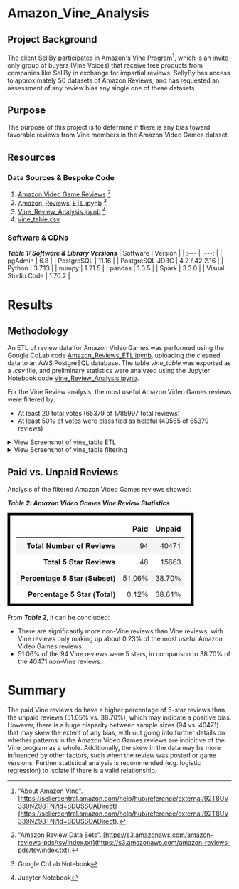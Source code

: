 # Amazon_Vine_Analysis
<!-- Analysis of review bias by Amazon Vine users using PySpark, Jupyter Notebook / Google Colab -->
## Project Background
The client SellBy participates in Amazon's Vine Program[^1], which is an invite-only group of buyers (Vine Voices) that receive free products from companies like SellBy in exchange for impartial reviews.  SellyBy has access to approximately 50 datasets of Amazon Reviews, and has requested an assessment of any review bias any single one of these datasets.  

[^1]: "About Amazon Vine". [https://sellercentral.amazon.com/help/hub/reference/external/92T8UV339NZ98TN?ld=SDUSSOADirect](https://sellercentral.amazon.com/help/hub/reference/external/92T8UV339NZ98TN?ld=SDUSSOADirect).

## Purpose
The purpose of this project is to determine if there is any bias toward favorable reviews from Vine members in the Amazon Video Games dataset.

## Resources
### Data Sources & Bespoke Code
1. [Amazon Video Game Reviews](https://s3.amazonaws.com/amazon-reviews-pds/tsv/amazon_reviews_us_Video_Games_v1_00.tsv.gz) [^2]
2. [Amazon_Reviews_ETL.ipynb](Amazon_Reviews_ETL.ipynb) [^3]
3. [Vine_Review_Analysis.ipynb](Vine_Review_Analysis.ipynb) [^4]
4. [vine_table.csv](Data/vine_table.csv)

[^2]: "Amazon Review Data Sets". [https://s3.amazonaws.com/amazon-reviews-pds/tsv/index.txt](https://s3.amazonaws.com/amazon-reviews-pds/tsv/index.txt).  
[^3]: Google CoLab Notebook
[^4]: Jupyter Notebook

### Software & CDNs
***Table 1: Software & Library Versions***
| Software | Version |
| :--- | :---: |
| pgAdmin | 6.8 |
| PostgreSQL | 11.16 |
| PostgreSQL JDBC | 4.2 / 42.2.16 |
| Python | 3.7.13 |
| numpy | 1.21.5 |
| pandas | 1.3.5 |
| Spark | 3.3.0 |
| Visual Studio Code | 1.70.2 |


# Results 
## Methodology
An ETL of review data for Amazon Video Games was performed using the Google CoLab code [Amazon_Reviews_ETL.ipynb](Amazon_Reviews_ETL.ipynb), uploading the cleaned data to an AWS PostgreSQL database.  The table *vine_table* was exported as a *.csv* file, and preliminary statistics were analyzed using the Jupyter Notebook code [Vine_Review_Analysis.ipynb](Vine_Review_Analysis.ipynb).

For the Vine Review analysis, the most useful Amazon Video Games reviews were filtered by:
- At least 20 total votes (65379 of 1785997 total reviews)
- At least 50% of votes were classified as helpful (40565 of 65379 reviews)

<details><summary>View Screenshot of vine_table ETL</summary>
  <p>
  <img src="images/example_ETL_df.png">
  </p>
</details>

<details><summary>View Screenshot of vine_table filtering</summary>
  <p>
  <img src="images/example_filtered_df.png">
  </p>
</details>

## Paid vs. Unpaid Reviews
Analysis of the filtered Amazon Video Games reviews showed:

***Table 2: Amazon Video Games Vine Review Statistics***

![paid_vs_unpaid.png](images/paid_vs_unpaid.png)


From ***Table 2***, it can be concluded:
- There are significantly more non-Vine reviews than Vine reviews, with Vine reviews only making up about 0.23% of the most useful Amazon Video Games reviews.
- 51.06% of the 94 Vine reviews were 5 stars, in comparison to 38.70% of the 40471 non-Vine reviews.

# Summary 
<!-- In your summary, state if there is any positivity bias for reviews in the Vine program. Use the results of your analysis to support your statement. Then, provide one additional analysis that you could do with the dataset to support your statement. -->
The paid Vine reviews do have a higher percentage of 5-star reviews than the unpaid reviews (51.05% vs. 38.70%), which may indicate a positive bias.  However, there is a huge disparity between sample sizes (94 vs. 40471) that may skew the extent of any bias, with out going into further details on whether patterns in the Amazon Video Games reviews are indicitive of the Vine program as a whole.  Additionally, the skew in the data may be more influenced by other factors, such when the review was posted or game versions.  Further statistical analysis is recommended (e.g. logistic regression) to isolate if there is a valid relationship. 
